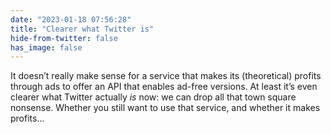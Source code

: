 ```yaml
---
date: "2023-01-18 07:56:28"
title: "Clearer what Twitter is"
hide-from-twitter: false
has_image: false
---
```


It doesn’t really make sense for a service that makes its (theoretical) profits through ads to offer an API that enables ad-free versions. At least it’s even clearer what Twitter actually _is_ now: we can drop all that town square nonsense. Whether you still want to use that service, and whether it makes profits…
